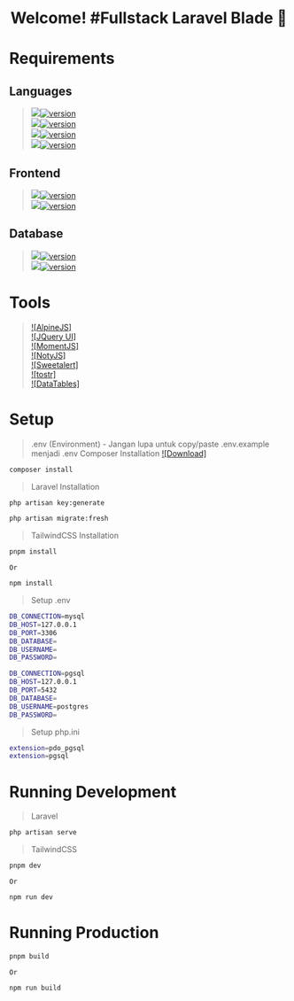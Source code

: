 <h1 align='center'>Welcome! #Fullstack Laravel Blade 🚀</h1>

# Requirements
## Languages
> [<img src="https://img.shields.io/badge/PHP-777BB4?style=for-the-badge&logo=php&logoColor=white" />![version](https://img.shields.io/badge/version-8.2.12-blue)](https://sourceforge.net/projects/xampp/files/XAMPP%20Windows/8.2.12/xampp-windows-x64-8.2.12-0-VS16-installer.exe/download) </br>
> [<img src="https://img.shields.io/badge/Laravel-FF2D20?style=for-the-badge&logo=laravel&logoColor=white" />![version](https://img.shields.io/badge/version-11.xx-blue)](https://laravel.com/docs/11.x/installation) </br>
> [<img src="https://img.shields.io/badge/jQuery-0769AD?style=for-the-badge&logo=jquery&logoColor=white" />![version](https://img.shields.io/badge/version-3.7.1-blue)](https://cdnjs.com/libraries/jquery) </br>
> [<img src="https://img.shields.io/badge/Node%20js-339933?style=for-the-badge&logo=nodedotjs&logoColor=white" />![version](https://img.shields.io/badge/version-21.7.1-blue)](https://nodejs.org/en/download/prebuilt-installer) </br>

## Frontend
> [<img src="https://img.shields.io/badge/Font_Awesome-339AF0?style=for-the-badge&logo=fontawesome&logoColor=white" />![version](https://img.shields.io/badge/version-6.5.2-blue)](https://cdnjs.com/libraries/font-awesome) </br>
> [<img src="https://img.shields.io/badge/Tailwind_CSS-38B2AC?style=for-the-badge&logo=tailwind-css&logoColor=white" />![version](https://img.shields.io/badge/version-1.7-blue)](https://tailwindcss.com/docs/guides/vite#vue) </br>

## Database
> [<img src="https://img.shields.io/badge/MySQL-005C84?style=for-the-badge&logo=mysql&logoColor=white" />![version](https://img.shields.io/badge/version-8.0.39-blue)](https://dev.mysql.com/downloads/installer/) </br>
> [<img src="https://img.shields.io/badge/PostgreSQL-316192?style=for-the-badge&logo=postgresql&logoColor=white" />![version](https://img.shields.io/badge/version-17.2-blue)](https://www.enterprisedb.com/downloads/postgres-postgresql-downloads) </br>

# Tools
> [![AlpineJS]](https://alpinejs.dev/essentials/installation) </br>
> [![JQuery UI]](https://jqueryui.com) </br>
> [![MomentJS]](https://momentjs.com) </br>
> [![NotyJS]](https://www.jsdelivr.com/package/npm/noty) </br>
> [![Sweetalert]](https://sweetalert2.github.io) </br>
> [![tostr]](https://www.jsdelivr.com/package/npm/toastr) </br>
> [![DataTables]](https://datatables.net/download/) </br>

# Setup
> .env (Environment)
    - Jangan lupa untuk copy/paste .env.example menjadi .env
> Composer Installation
> [![Download]](https://getcomposer.org/download/) </br>
```bash
composer install
```
> Laravel Installation
```bash
php artisan key:generate
```
```bash
php artisan migrate:fresh
```
> TailwindCSS Installation
```bash
pnpm install
```
`Or`
```bash
npm install
```
> Setup .env
```bash
DB_CONNECTION=mysql
DB_HOST=127.0.0.1
DB_PORT=3306
DB_DATABASE=
DB_USERNAME=
DB_PASSWORD=
```
```bash
DB_CONNECTION=pgsql
DB_HOST=127.0.0.1
DB_PORT=5432
DB_DATABASE=
DB_USERNAME=postgres
DB_PASSWORD=
```
> Setup php.ini
```bash
extension=pdo_pgsql
extension=pgsql
```

# Running Development
> Laravel
```bash
php artisan serve
```
> TailwindCSS
```bash
pnpm dev
```
`Or`
```bash
npm run dev
```

# Running Production
```bash
pnpm build
```
`Or`
```bash
npm run build
```
